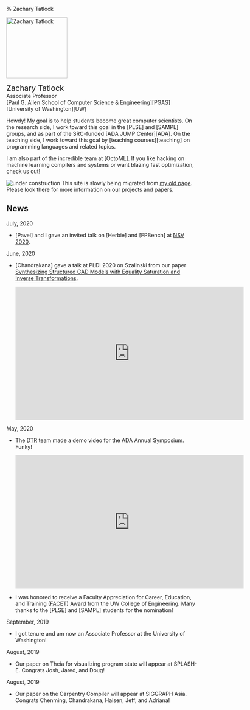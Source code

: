 % Zachary Tatlock

<img
  style='width: 10rem; margin-right: 0.5rem'
  class='img-fluid img-thumbnail rounded float-left'
  src='img/ztatlock-300x400.jpg'
  alt='Zachary Tatlock'>

<span style='font-size: 1.25rem;'>Zachary Tatlock</span> \
Associate Professor \
[Paul G. Allen School of Computer Science &amp; Engineering][PGAS] \
[University of Washington][UW]

Howdy!
My goal is to help students become great computer scientists.
On the research side,
I work toward this goal in the [PLSE] and [SAMPL] groups,
and as part of the SRC-funded [ADA JUMP Center][ADA].
On the teaching side,
I work toward this goal by [teaching courses][teaching] on
programming languages and related topics.

I am also part of the incredible team at [OctoML].
If you like hacking on machine learning compilers and systems
or want blazing fast optimization, check us out!

![under construction](img/under-construction.gif)
This site is slowly being migrated from
[my old page](https://homes.cs.washington.edu/~ztatlock/).
Please look there for more information on our projects and papers.

<div style='clear: both; margin-bottom: 1rem;'></div>

## News

July, 2020

- [Pavel] and I gave an invited talk on [Herbie] and [FPBench]
  at [NSV 2020](https://nsv2020.github.io/).

June, 2020

- [Chandrakana] gave a talk at PLDI 2020 on Szalinski from our paper
  [Synthesizing Structured CAD Models with Equality Saturation and Inverse Transformations](pubs/2020-pldi-szalinski-cad-eqsat.pdf).

  <iframe
    width="600"
    height="350"
    src="https://www.youtube.com/embed/2KA602M8t7c"
    frameborder="0"
    allow="accelerometer; autoplay; encrypted-media; gyroscope; picture-in-picture"
    allowfullscreen>
  </iframe>


May, 2020

- The [DTR](https://arxiv.org/abs/2006.09616) team made
  a demo video for the ADA Annual Symposium. Funky!

  <iframe
    width="600"
    height="350"
    src="https://www.youtube.com/embed/kxlbpwBJzA4"
    frameborder="0"
    allow="accelerometer; autoplay; encrypted-media; gyroscope; picture-in-picture"
    allowfullscreen>
  </iframe>

- I was honored to receive a
  Faculty Appreciation for Career, Education, and Training (FACET) Award
  from the UW College of Engineering.
  Many thanks to the [PLSE] and [SAMPL] students for the nomination!

September, 2019

- I got tenure and am now an Associate Professor
  at the University of Washington!

August, 2019

- Our paper on Theia for visualizing program state
  will appear at SPLASH-E. Congrats Josh, Jared, and Doug!

August, 2019

- Our paper on the Carpentry Compiler will appear at SIGGRAPH Asia.
  Congrats Chenming, Chandrakana, Haisen, Jeff, and Adriana!
